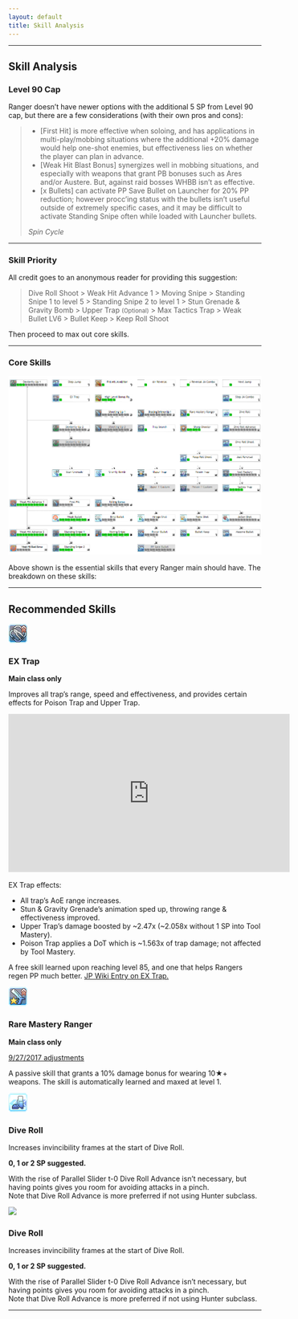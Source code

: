 ```yaml
---
layout: default
title: Skill Analysis
---
```

<hr>
<div class="row">
  <div class="col-sm-12">
    <section>
    <h2 class="title">Skill Analysis</h2>
    <h3>Level 90 Cap</h3>
            <p>Ranger doesn’t have newer options with the additional 5 SP from Level 90 cap, but there are a few considerations (with their own pros and cons):</p>
            <blockquote class="blockquote">
                <ul class="mb-0">
                    <li>[First Hit] is more effective when soloing, and has applications in multi-play/mobbing situations where the additional +20% damage would help one-shot enemies, but effectiveness lies on whether the player can plan in advance.</li>
                    <li>[Weak Hit Blast Bonus] synergizes well in mobbing situations, and especially with weapons that grant PB bonuses such as Ares and/or Austere. But, against raid bosses WHBB isn’t as effective.</li>
                    <li>[x Bullets] can activate PP Save Bullet on Launcher for 20% PP reduction; however procc’ing status with the bullets isn’t useful outside of extremely specific cases, and it may be difficult to activate Standing Snipe often while loaded with Launcher bullets.</li>
                </ul>
            <footer class="blockquote-footer text-center"><cite title="Source Title">Spin Cycle</cite></footer>
            </blockquote>
  <hr>
  </section>
  </div>
  <div class="col-sm-12">
    <section>
    <h3>Skill Priority</h3>
            <p>All credit goes to an anonymous reader for providing this suggestion:</p>
            <blockquote class="blockquote text-center">
                <p class="mb-0">
                Dive Roll Shoot > Weak Hit Advance 1 > Moving Snipe > Standing Snipe 1 to level 5 > Standing Snipe 2 to level 1 > 
                Stun Grenade & Gravity Bomb > Upper Trap <small>(Optional)</small> > Max Tactics Trap > Weak Bullet LV6 > Bullet Keep > Keep Roll Shoot
                </p>
            </blockquote>
            <p>Then proceed to max out core skills.</p>
  <hr>
  </section>
  </div>
  <div class="col-sm-12">
    <section>
    <h3>Core Skills</h3>
    <a href="https://tinyurl.com/CoreRA2019" target="_blank"><img src="assets/img/coreskilltree.png" alt="ra skill tree with essentials"></a>
    <p>Above shown is the essential skills that every Ranger main should have. The breakdown on these skills:</p>
  <hr>
  </section>
  </div>
<div class="panel-header" data-toggle="collapse" href="#collapseRecommend" aria-expanded="false" aria-controls="collapseRecommend">
	<h2><i class="fas fa-chevron-circle-right"></i>Recommended Skills</h2>
	</div>
	<div class="collapse" id="collapseRecommend">
    <div class="row recommended-skill-column">
          <div class="col-sm-12">
              <div class="skill-row">
                <div class="skill-title">
                  <img src="assets/img/icons/skilltree/ra/ex-trap.png">
                </div>
                <div class="skill-title">
                  <h3><span>EX Trap</span></h3>
                </div>
              </div>
            <p><b>Main class only</b></p>
            <p>Improves all trap’s range, speed and effectiveness, and provides certain effects for Poison Trap and Upper Trap.</p>
            <div class="center">
              <iframe width="560" height="315" src="https://www.youtube.com/embed/kiUuPRI7gHA" frameborder="0" allow="accelerometer; autoplay; encrypted-media; gyroscope; picture-in-picture" allowfullscreen></iframe>
            </div>
            <p>EX Trap effects:</p>
              <ul>
                <li>All trap’s AoE range increases.</li>
                <li>Stun & Gravity Grenade’s animation sped up, throwing range & effectiveness improved.</li>
                <li>Upper Trap’s damage boosted by ~2.47x (~2.058x without 1 SP into Tool Mastery).</li>
                <li>Poison Trap applies a DoT which is ~1.563x of trap damage; not affected by Tool Mastery.</li>
                    </ul>
              <p>A free skill learned upon reaching level 85, and one that helps Rangers regen PP much better. <a href="http://pso2.swiki.jp/index.php?%E3%83%AC%E3%83%B3%E3%82%B8%E3%83%A3%E3%83%BC#EXtrap">JP Wiki Entry on EX Trap.</a></p>
           </div>
          <div class="col-sm-12">
              <div class="skill-row">
                <div class="skill-title">
                  <img src="assets/img/icons/skilltree/ra/raremasteryranger.png">
                </div>
                <div class="skill-title">
                  <h3><span>Rare Mastery Ranger</span></h3>
                </div>
              </div>
            <p><b>Main class only</b></p>
            <p><a href="http://bumped.org/psublog/sept-27th-2017-balance-changes/">9/27/2017 adjustments</a></p>
            <p>A passive skill that grants a 10% damage bonus for wearing 10★+ weapons. The skill is automatically learned and maxed at level 1.</p>
           </div>
          <div class="col-sm-12">
              <div class="skill-row">
                <div class="skill-title">
                  <img src="assets/img/icons/skilltree/ra/diveroll.png">
                </div>
                <div class="skill-title">
                  <h3><span>Dive Roll</span></h3>
                </div>
              </div>
            <p>Increases invincibility frames at the start of Dive Roll.</p>
            <p><b>0, 1 or 2 SP suggested.</b></p>
            <p>With the rise of Parallel Slider t-0 Dive Roll Advance isn’t necessary, but having points gives you room for avoiding attacks in a pinch. <br>Note that Dive Roll Advance is more preferred if not using Hunter subclass.</p>
           </div>
           <div class="col-sm-12">
              <div class="skill-row">
                <div class="skill-title">
                  <img src="assets/img/icons/skilltree/ra/diverolladvance.png">
                </div>
                <div class="skill-title">
                  <h3><span>Dive Roll</span></h3>
                </div>
              </div>
            <p>Increases invincibility frames at the start of Dive Roll.</p>
            <p><b>0, 1 or 2 SP suggested.</b></p>
            <p>With the rise of Parallel Slider t-0 Dive Roll Advance isn’t necessary, but having points gives you room for avoiding attacks in a pinch. <br>Note that Dive Roll Advance is more preferred if not using Hunter subclass.</p>
           </div>
      </div>
    </div>
  </div>
<hr>